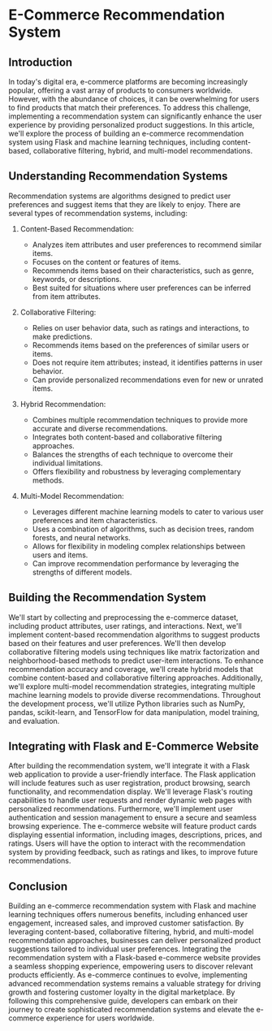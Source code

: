 # E-Commerce Recommendation System

## Introduction
In today's digital era, e-commerce platforms are becoming increasingly popular, offering a vast array of products to consumers worldwide. However, with the abundance of choices, it can be overwhelming for users to find products that match their preferences. To address this challenge, implementing a recommendation system can significantly enhance the user experience by providing personalized product suggestions. In this article, we'll explore the process of building an e-commerce recommendation system using Flask and machine learning techniques, including content-based, collaborative filtering, hybrid, and multi-model recommendations.

## Understanding Recommendation Systems

Recommendation systems are algorithms designed to predict user preferences and suggest items that they are likely to enjoy. There are several types of recommendation systems, including:

1. Content-Based Recommendation:
   - Analyzes item attributes and user preferences to recommend similar items.
   - Focuses on the content or features of items.
   - Recommends items based on their characteristics, such as genre, keywords, or descriptions.
   - Best suited for situations where user preferences can be inferred from item attributes.

2. Collaborative Filtering:
   - Relies on user behavior data, such as ratings and interactions, to make predictions.
   - Recommends items based on the preferences of similar users or items.
   - Does not require item attributes; instead, it identifies patterns in user behavior.
   - Can provide personalized recommendations even for new or unrated items.

3. Hybrid Recommendation:
   - Combines multiple recommendation techniques to provide more accurate and diverse recommendations.
   - Integrates both content-based and collaborative filtering approaches.
   - Balances the strengths of each technique to overcome their individual limitations.
   - Offers flexibility and robustness by leveraging complementary methods.

4. Multi-Model Recommendation:
   - Leverages different machine learning models to cater to various user preferences and item characteristics.
   - Uses a combination of algorithms, such as decision trees, random forests, and neural networks.
   - Allows for flexibility in modeling complex relationships between users and items.
   - Can improve recommendation performance by leveraging the strengths of different models.

## Building the Recommendation System

We'll start by collecting and preprocessing the e-commerce dataset, including product attributes, user ratings, and interactions. Next, we'll implement content-based recommendation algorithms to suggest products based on their features and user preferences. We'll then develop collaborative filtering models using techniques like matrix factorization and neighborhood-based methods to predict user-item interactions. To enhance recommendation accuracy and coverage, we'll create hybrid models that combine content-based and collaborative filtering approaches. Additionally, we'll explore multi-model recommendation strategies, integrating multiple machine learning models to provide diverse recommendations. Throughout the development process, we'll utilize Python libraries such as NumPy, pandas, scikit-learn, and TensorFlow for data manipulation, model training, and evaluation.

## Integrating with Flask and E-Commerce Website

After building the recommendation system, we'll integrate it with a Flask web application to provide a user-friendly interface. The Flask application will include features such as user registration, product browsing, search functionality, and recommendation display. We'll leverage Flask's routing capabilities to handle user requests and render dynamic web pages with personalized recommendations. Furthermore, we'll implement user authentication and session management to ensure a secure and seamless browsing experience. The e-commerce website will feature product cards displaying essential information, including images, descriptions, prices, and ratings. Users will have the option to interact with the recommendation system by providing feedback, such as ratings and likes, to improve future recommendations.

## Conclusion

Building an e-commerce recommendation system with Flask and machine learning techniques offers numerous benefits, including enhanced user engagement, increased sales, and improved customer satisfaction. By leveraging content-based, collaborative filtering, hybrid, and multi-model recommendation approaches, businesses can deliver personalized product suggestions tailored to individual user preferences. Integrating the recommendation system with a Flask-based e-commerce website provides a seamless shopping experience, empowering users to discover relevant products efficiently. As e-commerce continues to evolve, implementing advanced recommendation systems remains a valuable strategy for driving growth and fostering customer loyalty in the digital marketplace. By following this comprehensive guide, developers can embark on their journey to create sophisticated recommendation systems and elevate the e-commerce experience for users worldwide.
